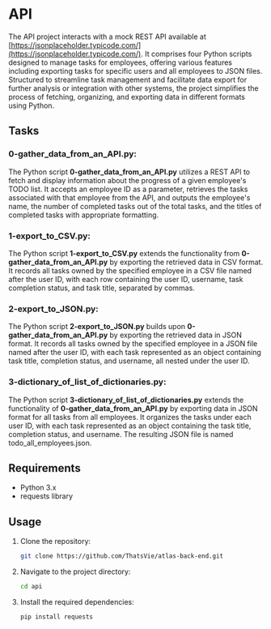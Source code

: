 # API

The API project interacts with a mock REST API available at [https://jsonplaceholder.typicode.com/](https://jsonplaceholder.typicode.com/). It comprises four Python scripts designed to manage tasks for employees, offering various features including exporting tasks for specific users and all employees to JSON files. Structured to streamline task management and facilitate data export for further analysis or integration with other systems, the project simplifies the process of fetching, organizing, and exporting data in different formats using Python.


## Tasks

### 0-gather_data_from_an_API.py:

The Python script **0-gather_data_from_an_API.py** utilizes a REST API to fetch and display information about the progress of a given employee's TODO list. It accepts an employee ID as a parameter, retrieves the tasks associated with that employee from the API, and outputs the employee's name, the number of completed tasks out of the total tasks, and the titles of completed tasks with appropriate formatting.

### 1-export_to_CSV.py:

The Python script **1-export_to_CSV.py** extends the functionality from **0-gather_data_from_an_API.py** by exporting the retrieved data in CSV format. It records all tasks owned by the specified employee in a CSV file named after the user ID, with each row containing the user ID, username, task completion status, and task title, separated by commas.

### 2-export_to_JSON.py:

The Python script **2-export_to_JSON.py** builds upon **0-gather_data_from_an_API.py** by exporting the retrieved data in JSON format. It records all tasks owned by the specified employee in a JSON file named after the user ID, with each task represented as an object containing task title, completion status, and username, all nested under the user ID.

### 3-dictionary_of_list_of_dictionaries.py:

The Python script **3-dictionary_of_list_of_dictionaries.py** extends the functionality of  **0-gather_data_from_an_API.py** by exporting data in JSON format for all tasks from all employees. It organizes the tasks under each user ID, with each task represented as an object containing the task title, completion status, and username. The resulting JSON file is named todo_all_employees.json.


## Requirements

- Python 3.x
- requests library

## Usage

1. Clone the repository:

    ```bash
    git clone https://github.com/ThatsVie/atlas-back-end.git
    ```

2. Navigate to the project directory:

    ```bash
    cd api
    ```

3. Install the required dependencies:

    ```bash
    pip install requests
    ```
